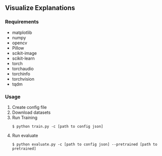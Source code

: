 ## Visualize Explanations

### Requirements
- matplotlib
- numpy
- opencv
- Pillow
- scikit-image
- scikit-learn
- torch
- torchaudio
- torchinfo
- torchvision
- tqdm

### Usage
1. Create config file
1. Download datasets
1. Run Training
    ```
    $ python train.py -c [path to config json]
    ```
1. Run evaluate
    ```
    $ python evaluate.py -c [path to config json] --pretrained [path to pretrained]
    ```